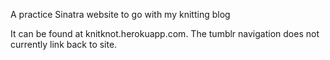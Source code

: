 A practice Sinatra website to go with my knitting blog


It can be found at knitknot.herokuapp.com.  The tumblr navigation does not currently link back to site.



